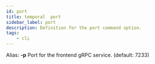 ```yaml
---
id: port
title: temporal  port
sidebar_label: port
description: Definition for the port command option.
tags:
	- cli
---
```


Alias: **-p**
Port for the frontend gRPC service. (default: 7233)
